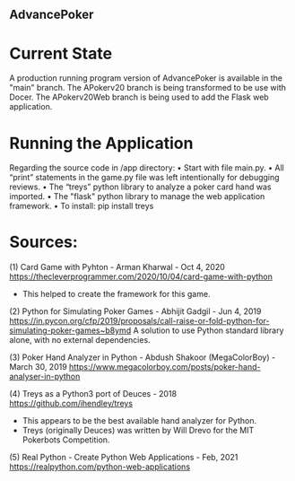 ## AdvancePoker

# Current State
A production running program version of AdvancePoker is available in the "main" branch.
The APokerv20 branch is being transformed to be use with Docer.
The APokerv20Web branch is being used to add the Flask web application.


# Running the Application
Regarding the source code in /app directory:
•	Start with file main.py.
•	All “print” statements in the game.py file was left intentionally for debugging reviews.
•	The “treys” python library to analyze a poker card hand was imported. 
•   The "flask" python library to manage the web application framework.
•	To install:  pip install treys


# Sources:
(1) Card Game with Pyhton - Arman Kharwal - Oct 4, 2020
https://thecleverprogrammer.com/2020/10/04/card-game-with-python
- This helped to create the framework for this game.

(2) Python for Simulating Poker Games - Abhijit Gadgil - Jun 4, 2019
https://in.pycon.org/cfp/2019/proposals/call-raise-or-fold-python-for-simulating-poker-games~b8ymd
A solution to use Python standard library alone, with no external dependencies.

(3) Poker Hand Analyzer in Python - Abdush Shakoor (MegaColorBoy) - March 30, 2019
https://www.megacolorboy.com/posts/poker-hand-analyser-in-python

(4) Treys as a Python3 port of Deuces - 2018
https://github.com/ihendley/treys
- This appears to be the best available hand analyzer for Python.
- Treys (originally Deuces) was written by Will Drevo for the MIT Pokerbots Competition. 

(5) Real Python - Create Python Web Applications - Feb, 2021
https://realpython.com/python-web-applications 






